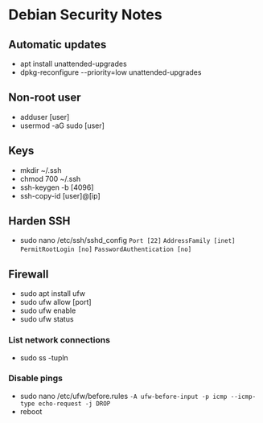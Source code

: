 # Debian Security Notes


## Automatic updates
* apt install unattended-upgrades
* dpkg-reconfigure --priority=low unattended-upgrades

## Non-root user
* adduser [user] 
* usermod -aG sudo [user]

## Keys
* mkdir ~/.ssh
* chmod 700 ~/.ssh
* ssh-keygen -b [4096]
* ssh-copy-id [user]@[ip]  

## Harden SSH
* sudo nano /etc/ssh/sshd_config
    `Port [22]`
    `AddressFamily [inet]`
    `PermitRootLogin [no]`
    `PasswordAuthentication [no]`

## Firewall
* sudo apt install ufw
* sudo ufw allow [port]
* sudo ufw enable
* sudo ufw status
### List network connections
 * sudo ss -tupln
### Disable pings
* sudo nano /etc/ufw/before.rules
    `-A ufw-before-input -p icmp --icmp-type echo-request -j DROP`
* reboot

